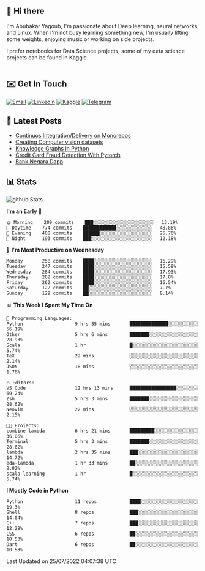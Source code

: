 ## 👋 Hi there

I'm Abubakar Yagoub, I'm passionate about Deep learning, neural networks, and
Linux. When I'm not busy learning something new, I'm usually lifting some
weights, enjoying music or working on side projects.

I prefer notebooks for Data Science projects, some of my data science projects
can be found in Kaggle. <br> <br>

## ✉️ Get In Touch

[![Email](https://img.shields.io/badge/Email-f1f1f1?style=for-the-badge&logo=gmail&logoColor=0f111a)](mailto:hi@blacksuan19.dev)
[![LinkedIn](https://img.shields.io/badge/LinkedIn-0077B5?style=for-the-badge&logo=linkedin&logoColor=white)](https://www.linkedin.com/in/blacksuan19/)
[![Kaggle](https://img.shields.io/badge/Kaggle-5acfff?style=for-the-badge&logo=kaggle&logoColor=white)](http://kaggle.com/abubakaryagob/)
[![Telegram](https://img.shields.io/badge/Telegram-2CA5E0?style=for-the-badge&logo=telegram&logoColor=white)](https://t.me/blacksuan19)

## 📩 Latest Posts

<!-- BLOG-POST-LIST:START -->
- [Continuos Integration/Delivery on Monorepos](http://blacksuan19.dev/blog/github-actions-monorepos/)
- [Creating Computer vision datasets](http://blacksuan19.dev/blog/creating-datasets/)
- [Knowledge Graphs in Python](http://blacksuan19.dev/projects/Knowledge_Graphs/)
- [Credit Card Fraud Detection With Pytorch](http://blacksuan19.dev/projects/credit-card-fraud-detection-with-pytorch/)
- [Bank Negara Dapp](http://blacksuan19.dev/projects/bank-negara/)
<!-- BLOG-POST-LIST:END -->

## 📊 Stats

![github Stats](https://github-readme-stats.vercel.app/api?username=blacksuan19&theme=github_dark&show_icons=true&count_private=true&custom_title=Github%20Stats&hide_border=true)

<!--START_SECTION:waka-->
**I'm an Early 🐤** 

```text
🌞 Morning    209 commits    ███░░░░░░░░░░░░░░░░░░░░░░   13.19% 
🌆 Daytime    774 commits    ████████████░░░░░░░░░░░░░   48.86% 
🌃 Evening    408 commits    ██████░░░░░░░░░░░░░░░░░░░   25.76% 
🌙 Night      193 commits    ███░░░░░░░░░░░░░░░░░░░░░░   12.18%

```
📅 **I'm Most Productive on Wednesday** 

```text
Monday       258 commits    ████░░░░░░░░░░░░░░░░░░░░░   16.29% 
Tuesday      247 commits    ████░░░░░░░░░░░░░░░░░░░░░   15.59% 
Wednesday    284 commits    ████░░░░░░░░░░░░░░░░░░░░░   17.93% 
Thursday     282 commits    ████░░░░░░░░░░░░░░░░░░░░░   17.8% 
Friday       262 commits    ████░░░░░░░░░░░░░░░░░░░░░   16.54% 
Saturday     122 commits    ██░░░░░░░░░░░░░░░░░░░░░░░   7.7% 
Sunday       129 commits    ██░░░░░░░░░░░░░░░░░░░░░░░   8.14%

```


📊 **This Week I Spent My Time On** 

```text
💬 Programming Languages: 
Python                   9 hrs 55 mins       ██████████████░░░░░░░░░░░   56.19% 
Other                    5 hrs 6 mins        ███████░░░░░░░░░░░░░░░░░░   28.93% 
Scala                    1 hr                █░░░░░░░░░░░░░░░░░░░░░░░░   5.74% 
TeX                      22 mins             ░░░░░░░░░░░░░░░░░░░░░░░░░   2.14% 
JSON                     18 mins             ░░░░░░░░░░░░░░░░░░░░░░░░░   1.76%

🔥 Editors: 
VS Code                  12 hrs 13 mins      █████████████████░░░░░░░░   69.24% 
Zsh                      5 hrs 3 mins        ███████░░░░░░░░░░░░░░░░░░   28.62% 
Neovim                   22 mins             ░░░░░░░░░░░░░░░░░░░░░░░░░   2.15%

🐱‍💻 Projects: 
combine-lambda           6 hrs 21 mins       █████████░░░░░░░░░░░░░░░░   36.06% 
Terminal                 5 hrs 3 mins        ███████░░░░░░░░░░░░░░░░░░   28.62% 
lambda                   2 hrs 35 mins       ███░░░░░░░░░░░░░░░░░░░░░░   14.72% 
eda-lambda               1 hr 33 mins        ██░░░░░░░░░░░░░░░░░░░░░░░   8.82% 
scala-learning           1 hr                █░░░░░░░░░░░░░░░░░░░░░░░░   5.74%

```

**I Mostly Code in Python** 

```text
Python                   11 repos            ████░░░░░░░░░░░░░░░░░░░░░   19.3% 
Shell                    8 repos             ███░░░░░░░░░░░░░░░░░░░░░░   14.04% 
C++                      7 repos             ███░░░░░░░░░░░░░░░░░░░░░░   12.28% 
CSS                      6 repos             ██░░░░░░░░░░░░░░░░░░░░░░░   10.53% 
Dart                     6 repos             ██░░░░░░░░░░░░░░░░░░░░░░░   10.53%

```



 Last Updated on 25/07/2022 04:07:38 UTC
<!--END_SECTION:waka-->
